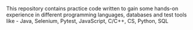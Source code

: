 This repository contains practice code written to gain some hands-on experience in different programming languages, databases and test tools like - Java, Selenium, Pytest, JavaScript, C/C++, CS, Python, SQL
